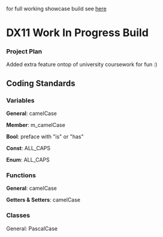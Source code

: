 for full working showcase build see [here](https://github.com/ren-d/DX11-Scene/tree/University_Submission_13012023)
# DX11 Work In Progress Build

### Project Plan
Added extra feature ontop of university coursework for fun :)

## Coding Standards

### Variables

**General**: camelCase

**Member**: m_camelCase

**Bool**: preface with "is" or "has"

**Const**: ALL_CAPS

**Enum**: ALL_CAPS


### Functions

**General**: camelCase

**Getters & Setters**: camelCase

### Classes

General: PascalCase
